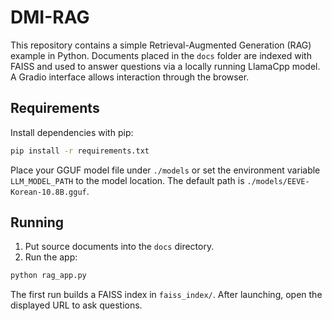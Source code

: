 # DMI-RAG

This repository contains a simple Retrieval-Augmented Generation (RAG) example in Python. Documents placed in the `docs` folder are indexed with FAISS and used to answer questions via a locally running LlamaCpp model. A Gradio interface allows interaction through the browser.

## Requirements

Install dependencies with pip:

```bash
pip install -r requirements.txt
```

Place your GGUF model file under `./models` or set the environment variable `LLM_MODEL_PATH` to the model location. The default path is `./models/EEVE-Korean-10.8B.gguf`.

## Running

1. Put source documents into the `docs` directory.
2. Run the app:

```bash
python rag_app.py
```

The first run builds a FAISS index in `faiss_index/`. After launching, open the displayed URL to ask questions.
